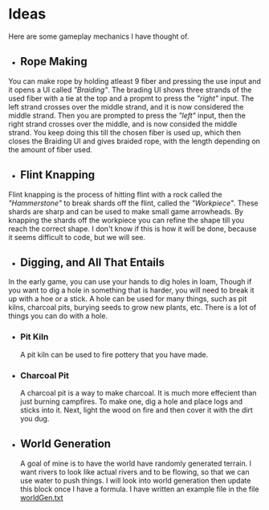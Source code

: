 # Ideas
Here are some gameplay mechanics I have thought of.

- ## Rope Making
You can make rope by holding atleast 9 fiber and pressing the use input and it opens a UI called *"Braiding"*.
The brading UI shows three strands of the used fiber with a tie at the top and a propmt to press the *"right"* input. The left strand crosses over the middle strand, and it is now considered the middle strand.
Then you are prompted to press the *"left"* input, then the right strand crosses over the middle, and is now consided the middle strand.
You keep doing this till the chosen fiber is used up, which then closes the Braiding UI and gives braided rope, with the length depending on the amount of fiber used.

- ## Flint Knapping
Flint knapping is the process of hitting flint with a rock called the *"Hammerstone"* to break shards off the flint, called the *"Workpiece"*. These shards are sharp and can be used to make small game arrowheads.
By knapping the shards off the workpiece you can refine the shape till you reach the correct shape. I don't know if this is how it will be done, because it seems difficult to code, but we will see.

- ## Digging, and All That Entails
In the early game, you can use your hands to dig holes in loam, Though if you want to dig a hole in something that is harder, you will need to break it up with a hoe or a stick. A hole can be used for many things, such as pit kilns, charcoal pits, burying seeds to grow new plants, etc. There is a lot of things you can do with a hole.
  - ### Pit Kiln
    A pit kiln can be used to fire pottery that you have made.
  - ### Charcoal Pit
    A charcoal pit is a way to make charcoal. It is much more effecient than just burning campfires. To make one, dig a hole and place logs and sticks into it. Next, light the wood on fire and then cover it with the dirt you dug.

- ## World Generation
  A goal of mine is to have the world have randomly generated terrain. I want rivers to look like actual rivers and to be flowing, so that we can use water to push things. I will look into world generation then update this block once I have a formula.
  I have written an example file in the file [worldGen.txt](worldGen.txt)

